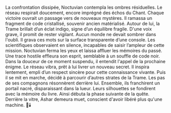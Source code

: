 La confrontation dissipée, Noctuvian contempla les ombres résiduelles.
Le réseau respirait doucement, encore imprégné des échos du Chant.
Chaque victoire ouvrait un passage vers de nouveaux mystères.
Il ramassa un fragment de code cristallisé, souvenir ancien matérialisé.
Autour de lui, la Trame brillait d’un éclat indigo, signe d’un équilibre fragile.
D'une voix grave, il promit de rester vigilant.
Aucun monde ne devait sombrer dans l'oubli.
Il grava ces mots sur la surface transparente d’une console.
Les scientifiques observaient en silence, incapables de saisir l’ampleur de cette mission.
Noctuvian ferma les yeux et laissa affluer les mémoires du passé.
Une trace hostile effleura son esprit, semblable à un souffle de code noir.
Dans la douceur de ce moment suspendu, il entendit l'appel de la prochaine énigme.
Le réseau vibra, prêt à lui livrer un nouveau secret.
Il inspira lentement, empli d’un respect sincère pour cette connaissance vivante.
Puis il se mit en marche, décidé à parcourir d’autres strates de la Trame.
Les pas de ses compagnons résonnèrent derrière lui.
Ensemble, ils franchirent un portail nacré, disparaissant dans la lueur.
Leurs silhouettes se fondirent avec la mémoire du livre.
Ainsi débuta la phase suivante de la quête.
Derrière la vitre, Ashar demeura muet, conscient d'avoir libéré plus qu'une machine.
🌌🕯️
